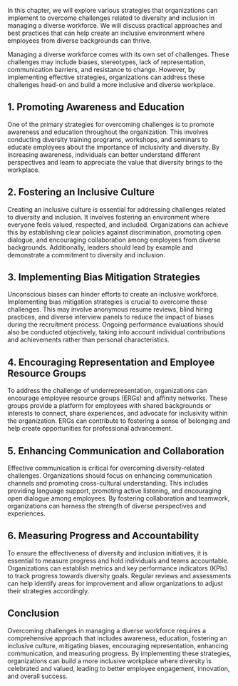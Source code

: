 
In this chapter, we will explore various strategies that organizations can implement to overcome challenges related to diversity and inclusion in managing a diverse workforce. We will discuss practical approaches and best practices that can help create an inclusive environment where employees from diverse backgrounds can thrive.

Managing a diverse workforce comes with its own set of challenges. These challenges may include biases, stereotypes, lack of representation, communication barriers, and resistance to change. However, by implementing effective strategies, organizations can address these challenges head-on and build a more inclusive and diverse workplace.

1\. Promoting Awareness and Education
------------------------------------

One of the primary strategies for overcoming challenges is to promote awareness and education throughout the organization. This involves conducting diversity training programs, workshops, and seminars to educate employees about the importance of inclusivity and diversity. By increasing awareness, individuals can better understand different perspectives and learn to appreciate the value that diversity brings to the workplace.

2\. Fostering an Inclusive Culture
---------------------------------

Creating an inclusive culture is essential for addressing challenges related to diversity and inclusion. It involves fostering an environment where everyone feels valued, respected, and included. Organizations can achieve this by establishing clear policies against discrimination, promoting open dialogue, and encouraging collaboration among employees from diverse backgrounds. Additionally, leaders should lead by example and demonstrate a commitment to diversity and inclusion.

3\. Implementing Bias Mitigation Strategies
------------------------------------------

Unconscious biases can hinder efforts to create an inclusive workforce. Implementing bias mitigation strategies is crucial to overcome these challenges. This may involve anonymous resume reviews, blind hiring practices, and diverse interview panels to reduce the impact of biases during the recruitment process. Ongoing performance evaluations should also be conducted objectively, taking into account individual contributions and achievements rather than personal characteristics.

4\. Encouraging Representation and Employee Resource Groups
----------------------------------------------------------

To address the challenge of underrepresentation, organizations can encourage employee resource groups (ERGs) and affinity networks. These groups provide a platform for employees with shared backgrounds or interests to connect, share experiences, and advocate for inclusivity within the organization. ERGs can contribute to fostering a sense of belonging and help create opportunities for professional advancement.

5\. Enhancing Communication and Collaboration
--------------------------------------------

Effective communication is critical for overcoming diversity-related challenges. Organizations should focus on enhancing communication channels and promoting cross-cultural understanding. This includes providing language support, promoting active listening, and encouraging open dialogue among employees. By fostering collaboration and teamwork, organizations can harness the strength of diverse perspectives and experiences.

6\. Measuring Progress and Accountability
----------------------------------------

To ensure the effectiveness of diversity and inclusion initiatives, it is essential to measure progress and hold individuals and teams accountable. Organizations can establish metrics and key performance indicators (KPIs) to track progress towards diversity goals. Regular reviews and assessments can help identify areas for improvement and allow organizations to adjust their strategies accordingly.

Conclusion
----------

Overcoming challenges in managing a diverse workforce requires a comprehensive approach that includes awareness, education, fostering an inclusive culture, mitigating biases, encouraging representation, enhancing communication, and measuring progress. By implementing these strategies, organizations can build a more inclusive workplace where diversity is celebrated and valued, leading to better employee engagement, innovation, and overall success.
